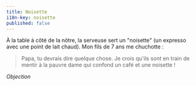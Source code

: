```yaml
---
title: Noisette
i18n-key: noisette
published: false
---
```


À la table à côté de la nôtre, la serveuse sert un "noisette" (un expresso avec une point de lait chaud). Mon fils de 7 ans me chuchotte :

> Papa, tu devrais dire quelque chose. Je crois qu'ils sont en train de mentir à la pauvre dame qui confond un café et une noisette !

*Objection*
